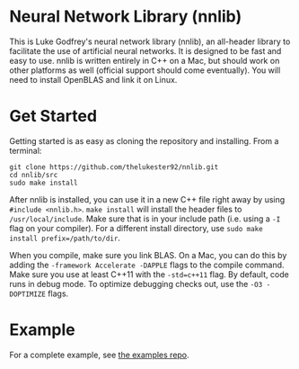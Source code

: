 # Neural Network Library (nnlib)

This is Luke Godfrey's neural network library (nnlib), an all-header library to facilitate the use of artificial neural networks.
It is designed to be fast and easy to use.
nnlib is written entirely in C++ on a Mac, but should work on other platforms as well (official support should come eventually).
You will need to install OpenBLAS and link it on Linux.

# Get Started

Getting started is as easy as cloning the repository and installing. From a terminal:

	git clone https://github.com/thelukester92/nnlib.git
	cd nnlib/src
	sudo make install

After nnlib is installed, you can use it in a new C++ file right away by using `#include <nnlib.h>`.
`make install` will install the header files to `/usr/local/include`.
Make sure that is in your include path (i.e. using a `-I` flag on your compiler).
For a different install directory, use `sudo make install prefix=/path/to/dir`.

When you compile, make sure you link BLAS.
On a Mac, you can do this by adding the `-framework Accelerate -DAPPLE` flags to the compile command.
Make sure you use at least C++11 with the `-std=c++11` flag.
By default, code runs in debug mode. To optimize debugging checks out, use the `-O3 -DOPTIMIZE` flags.

# Example

For a complete example, see [the examples repo](https://github.com/thelukester92/nnlib_examples).
